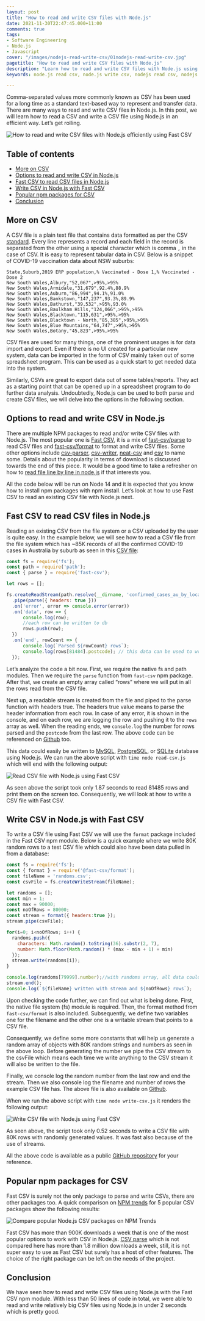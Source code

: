 ```yaml
---
layout: post
title: "How to read and write CSV files with Node.js"
date: 2021-11-30T22:47:45.000+11:00
comments: true
tags:
- Software Engineering
- Node.js
- Javascript
cover: "/images/nodejs-read-write-csv/01nodejs-read-write-csv.jpg"
pagetitle: "How to read and write CSV files with Node.js"
description: "Learn how to read and write CSV files with Node.js using Fast CSV with working code example."
keywords: node.js read csv, node.js write csv, nodejs read csv, nodejs write csv, node read csv, node write csv

---
```

Comma-separated values more commonly known as CSV has been used for a long time as a standard text-based way to represent and transfer data. There are many ways to read and write CSV files in Node.js. In this post, we will learn how to read a CSV and write a CSV file using Node.js in an efficient way. Let’s get rolling.

<img class="center" loading="lazy" src="/images/nodejs-read-write-csv/01nodejs-read-write-csv.jpg" title="How to read and write CSV files with Node.js efficiently using Fast CSV" alt="How to read and write CSV files with Node.js efficiently using Fast CSV">

<!-- more -->

## Table of contents

* [More on CSV](#more-on-csv)
* [Options to read and write CSV in Node.js](#options-to-read-and-write-csv-in-node.js)
* [Fast CSV to read CSV files in Node.js](#fast-csv-to-read-csv-files-in-node.js)
* [Write CSV in Node.js with Fast CSV](#write-csv-in-node.js-with-fast-csv)
* [Popular npm packages for CSV](#popular-npm-packages-for-csv)
* [Conclusion](#conclusion)

## More on CSV

A CSV file is a plain text file that contains data formatted as per the CSV [standard](https://datatracker.ietf.org/doc/html/rfc4180#page-2). Every line represents a record and each field in the record is separated from the other using a special character which is comma `,` in the case of CSV. It is easy to represent tabular data in CSV. Below is a snippet of COVID-19 vaccination data about NSW suburbs:

```
State,Suburb,2019 ERP population,% Vaccinated - Dose 1,% Vaccinated - Dose 2
New South Wales,Albury,"52,067",>95%,>95%
New South Wales,Armidale,"31,679",92.4%,88.9%
New South Wales,Auburn,"86,994",94.1%,91.0%
New South Wales,Bankstown,"147,237",93.3%,89.9%
New South Wales,Bathurst,"39,532",>95%,93.0%
New South Wales,Baulkham Hills,"124,066",>95%,>95%
New South Wales,Blacktown,"115,631",>95%,>95%
New South Wales,Blacktown - North,"85,385",>95%,>95%
New South Wales,Blue Mountains,"64,747",>95%,>95%
New South Wales,Botany,"45,823",>95%,>95%
```

CSV files are used for many things, one of the prominent usages is for data import and export. Even if there is no UI created for a particular new system, data can be imported in the form of CSV mainly taken out of some spreadsheet program. This can be used as a quick start to get needed data into the system. 

Similarly, CSVs are great to export data out of some tables/reports. They act as a starting point that can be opened up in a spreadsheet program to do further data analysis. Undoubtedly, Node.js can be used to both parse and create CSV files, we will delve into the options in the following section.

## Options to read and write CSV in Node.js

There are multiple NPM packages to read and/or write CSV files with Node.js. The most popular one is [Fast CSV](https://github.com/C2FO/fast-csv), it is a mix of [fast-csv/parse](https://c2fo.io/fast-csv/docs/parsing/getting-started) to read CSV files and [fast-csv/format](https://c2fo.io/fast-csv/docs/formatting/getting-started) to format and write CSV files. Some other options include [csv-parser](https://github.com/mafintosh/csv-parser), [csv-writer](https://github.com/ryu1kn/csv-writer), [neat-csv](https://github.com/sindresorhus/neat-csv) and [csv](https://github.com/adaltas/node-csv) to name some. Details about the popularity in terms of download is discussed towards the end of this piece. It would be a good time to take a refresher on how to [read file line by line in node.js](/blog/2021/10/nodejs-read-file-line-by-line/) if that interests you. 

All the code below will be run on Node 14 and it is expected that you know how to install npm packages with npm install. Let’s look at how to use Fast CSV to read an existing CSV file with Node.js next.

## Fast CSV to read CSV files in Node.js

Reading an existing CSV from the file system or a CSV uploaded by the user is quite easy. In the example below, we will see how to read a CSV file from the file system which has ~85K records of all the confirmed COVID-19 cases in Australia by suburb as seen in this [CSV file](https://github.com/geshan/nodejs-csv-examples/blob/master/confirmed_cases_au_by_location.csv):

```js
const fs = require('fs');
const path = require('path');
const { parse } = require('fast-csv');

let rows = [];

fs.createReadStream(path.resolve(__dirname, 'confirmed_cases_au_by_location.csv'))
  .pipe(parse({ headers: true }))
  .on('error', error => console.error(error))
  .on('data', row => {
      console.log(row);
      //each row can be written to db
      rows.push(row);
  })
  .on('end', rowCount => {
      console.log(`Parsed ${rowCount} rows`);
      console.log(rows[81484].postcode); // this data can be used to write to a db in bulk
  });
```

Let’s analyze the code a bit now. First, we require the native fs and path modules. Then we require the `parse` function from `fast-csv` npm package. After that, we create an empty array called “rows” where we will put in all the rows read from the CSV file.

Next up, a readable stream is created from the file and piped to the parse function with headers true. The headers true value means to parse the header information from each row. In case of any error, it is shown in the console, and on each row, we are logging the row and pushing it to the `rows` array as well. When the reading ends, we `console.log` the number for rows parsed and the `postcode` from the last row. The above code can be referenced on [Github](https://github.com/geshan/nodejs-csv-examples/blob/master/read-csv.js) too.

This data could easily be written to [MySQL](/blog/2020/11/nodejs-mysql-tutorial/), [PostgreSQL](/blog/2021/01/nodejs-postgresql-tutorial/), or [SQLite](/blog/2021/10/nodejs-sqlite/) database using Node.js. We can run the above script with `time node read-csv.js` which will end with the following output:

<img class="center" loading="lazy" src="/images/nodejs-read-write-csv/02nodejs-read-csv.jpg" title="Read CSV file with Node.js using Fast CSV" alt="Read CSV file with Node.js using Fast CSV">

As seen above the script took only 1.87 seconds to read 81485 rows and print them on the screen too. Consequently, we will look at how to write a CSV file with Fast CSV.

## Write CSV in Node.js with Fast CSV

To write a CSV file using Fast CSV we will use the `format` package included in the Fast CSV npm module. Below is a quick example where we write 80K random rows to a test CSV file which could also have been data pulled in from a database:

```js
const fs = require('fs');
const { format } = require('@fast-csv/format');
const fileName = 'randoms.csv';
const csvFile = fs.createWriteStream(fileName);

let randoms = [];
const min = 1;
const max = 90000;
const noOfRows = 80000;
const stream = format({ headers:true });
stream.pipe(csvFile);

for(i=0; i<noOfRows; i++) {
  randoms.push({ 
    characters: Math.random().toString(36).substr(2, 7), 
    number: Math.floor(Math.random() * (max - min + 1) + min)
  });
  stream.write(randoms[i]);
}

console.log(randoms[79999].number);//with randoms array, all data could have been written at the end too
stream.end();
console.log(`${fileName} written with stream and ${noOfRows} rows`);
```

Upon checking the code further, we can find out what is being done. First, the native file system (fs) module is required. Then, the format method from `fast-csv/format` is also included. Subsequently, we define two variables one for the filename and the other one is a writable stream that points to a CSV file.

Consequently, we define some more constants that will help us generate a random array of objects with 80K random strings and numbers as seen in the above loop. Before generating the number we pipe the CSV stream to the csvFile which means each time we write anything to the CSV stream it will also be written to the file.

Finally, we console log the random number from the last row and end the stream. Then we also console log the filename and number of rows the example CSV file has. The above file is also available on [Github](https://github.com/geshan/nodejs-csv-examples/blob/master/write-csv.js).

When we run the above script with `time node write-csv.js` it renders the following output:

<img class="center" loading="lazy" src="/images/nodejs-read-write-csv/03nodejs-write-csv.jpg" title="Write CSV file with Node.js using Fast CSV" alt="Write CSV file with Node.js using Fast CSV">

As seen above, the script took only 0.52 seconds to write a CSV file with 80K rows with randomly generated values. It was fast also because of the use of streams.

All the above code is available as a public [GitHub repository](https://github.com/geshan/nodejs-csv-examples) for your reference.


## Popular npm packages for CSV

Fast CSV is surely not the only package to parse and write CSVs, there are other packages too. A quick comparison on [NPM trends](https://www.npmtrends.com/csv-parser-vs-csv-writer-vs-fast-csv-vs-neat-csv-vs-csv) for 5 popular CSV packages show the following results:

<img class="center" loading="lazy" src="/images/nodejs-read-write-csv/04nodejs-csv-libs-compare.jpg" title="Compare popular Node.js CSV packages on NPM Trends" alt="Compare popular Node.js CSV packages on NPM Trends">

Fast CSV has more than 900K downloads a week that is one of the most popular options to work with CSV in Node.js. [CSV parse](https://github.com/adaltas/node-csv) which is not compared here has more than 1.8 million downloads a week, still, it is not super easy to use as Fast CSV but surely has a host of other features. The choice of the right package can be left on the needs of the project.

## Conclusion

We have seen how to read and write CSV files using Node.js with the Fast CSV npm module. With less than 50 lines of code in total, we were able to read and write relatively big CSV files using Node.js in under 2 seconds which is pretty good. 
